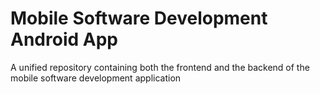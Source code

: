 # Mobile Software Development Android App
A unified repository containing both the frontend and the backend of the mobile software development application